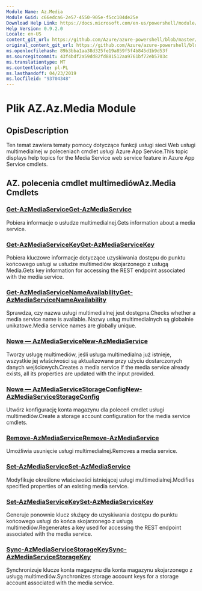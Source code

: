 ```yaml
---
Module Name: Az.Media
Module Guid: c66edca6-2e57-4550-905e-f5cc104de25e
Download Help Link: https://docs.microsoft.com/en-us/powershell/module/az.media
Help Version: 0.9.2.0
Locale: en-US
content_git_url: https://github.com/Azure/azure-powershell/blob/master/src/Media/Media/help/Az.Media.md
original_content_git_url: https://github.com/Azure/azure-powershell/blob/master/src/Media/Media/help/Az.Media.md
ms.openlocfilehash: 89b3bba1aa38d325fe19a859f5f4b845d1b9d53f
ms.sourcegitcommit: 43f4bdf2a59dd82fd881512aa9761bf72eb5703c
ms.translationtype: MT
ms.contentlocale: pl-PL
ms.lasthandoff: 04/23/2019
ms.locfileid: "93704348"
---
```

# <span data-ttu-id="0584f-101">Plik AZ.</span><span class="sxs-lookup"><span data-stu-id="0584f-101">Az.Media Module</span></span>
## <span data-ttu-id="0584f-102">Opis</span><span class="sxs-lookup"><span data-stu-id="0584f-102">Description</span></span>
<span data-ttu-id="0584f-103">Ten temat zawiera tematy pomocy dotyczące funkcji usługi sieci Web usługi multimedialnej w poleceniach cmdlet usługi Azure App Service.</span><span class="sxs-lookup"><span data-stu-id="0584f-103">This topic displays help topics for the Media Service web service feature in Azure App Service cmdlets.</span></span>

## <span data-ttu-id="0584f-104">AZ. polecenia cmdlet multimediów</span><span class="sxs-lookup"><span data-stu-id="0584f-104">Az.Media Cmdlets</span></span>
### [<span data-ttu-id="0584f-105">Get-AzMediaService</span><span class="sxs-lookup"><span data-stu-id="0584f-105">Get-AzMediaService</span></span>](Get-AzMediaService.md)
<span data-ttu-id="0584f-106">Pobiera informacje o usłudze multimedialnej.</span><span class="sxs-lookup"><span data-stu-id="0584f-106">Gets information about a media service.</span></span>

### [<span data-ttu-id="0584f-107">Get-AzMediaServiceKey</span><span class="sxs-lookup"><span data-stu-id="0584f-107">Get-AzMediaServiceKey</span></span>](Get-AzMediaServiceKey.md)
<span data-ttu-id="0584f-108">Pobiera kluczowe informacje dotyczące uzyskiwania dostępu do punktu końcowego usługi w usłudze multimediów skojarzonego z usługą Media.</span><span class="sxs-lookup"><span data-stu-id="0584f-108">Gets key information for accessing the REST endpoint associated with the media service.</span></span>

### [<span data-ttu-id="0584f-109">Get-AzMediaServiceNameAvailability</span><span class="sxs-lookup"><span data-stu-id="0584f-109">Get-AzMediaServiceNameAvailability</span></span>](Get-AzMediaServiceNameAvailability.md)
<span data-ttu-id="0584f-110">Sprawdza, czy nazwa usługi multimedialnej jest dostępna.</span><span class="sxs-lookup"><span data-stu-id="0584f-110">Checks whether a media service name is available.</span></span>
<span data-ttu-id="0584f-111">Nazwy usług multimedialnych są globalnie unikatowe.</span><span class="sxs-lookup"><span data-stu-id="0584f-111">Media service names are globally unique.</span></span>

### [<span data-ttu-id="0584f-112">Nowe — AzMediaService</span><span class="sxs-lookup"><span data-stu-id="0584f-112">New-AzMediaService</span></span>](New-AzMediaService.md)
<span data-ttu-id="0584f-113">Tworzy usługę multimediów, jeśli usługa multimedialna już istnieje, wszystkie jej właściwości są aktualizowane przy użyciu dostarczonych danych wejściowych.</span><span class="sxs-lookup"><span data-stu-id="0584f-113">Creates a media service if the media service already exists, all its properties are updated with the input provided.</span></span>

### [<span data-ttu-id="0584f-114">Nowe — AzMediaServiceStorageConfig</span><span class="sxs-lookup"><span data-stu-id="0584f-114">New-AzMediaServiceStorageConfig</span></span>](New-AzMediaServiceStorageConfig.md)
<span data-ttu-id="0584f-115">Utwórz konfigurację konta magazynu dla poleceń cmdlet usługi multimediów.</span><span class="sxs-lookup"><span data-stu-id="0584f-115">Create a storage account configuration for the media service cmdlets.</span></span>

### [<span data-ttu-id="0584f-116">Remove-AzMediaService</span><span class="sxs-lookup"><span data-stu-id="0584f-116">Remove-AzMediaService</span></span>](Remove-AzMediaService.md)
<span data-ttu-id="0584f-117">Umożliwia usunięcie usługi multimedialnej.</span><span class="sxs-lookup"><span data-stu-id="0584f-117">Removes a media service.</span></span>

### [<span data-ttu-id="0584f-118">Set-AzMediaService</span><span class="sxs-lookup"><span data-stu-id="0584f-118">Set-AzMediaService</span></span>](Set-AzMediaService.md)
<span data-ttu-id="0584f-119">Modyfikuje określone właściwości istniejącej usługi multimedialnej.</span><span class="sxs-lookup"><span data-stu-id="0584f-119">Modifies specified properties of an existing media service.</span></span>

### [<span data-ttu-id="0584f-120">Set-AzMediaServiceKey</span><span class="sxs-lookup"><span data-stu-id="0584f-120">Set-AzMediaServiceKey</span></span>](Set-AzMediaServiceKey.md)
<span data-ttu-id="0584f-121">Generuje ponownie klucz służący do uzyskiwania dostępu do punktu końcowego usługi do końca skojarzonego z usługą multimediów.</span><span class="sxs-lookup"><span data-stu-id="0584f-121">Regenerates a key used for accessing the REST endpoint associated with the media service.</span></span>

### [<span data-ttu-id="0584f-122">Sync-AzMediaServiceStorageKey</span><span class="sxs-lookup"><span data-stu-id="0584f-122">Sync-AzMediaServiceStorageKey</span></span>](Sync-AzMediaServiceStorageKey.md)
<span data-ttu-id="0584f-123">Synchronizuje klucze konta magazynu dla konta magazynu skojarzonego z usługą multimediów.</span><span class="sxs-lookup"><span data-stu-id="0584f-123">Synchronizes storage account keys for a storage account associated with the media service.</span></span>

